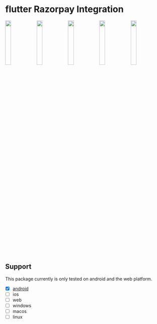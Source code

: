 # flutter Razorpay Integration

<p align="center">
  
  <img src="https://user-images.githubusercontent.com/66154908/175817294-5edcbc01-0031-4249-8e11-0927cc1bbc9b.jpeg" width="19%"></img>
  <img src="https://user-images.githubusercontent.com/66154908/175817305-7c2c8655-7418-403b-b9fc-1888a3b84c34.jpeg" width="19%"></img>
  <img src="https://user-images.githubusercontent.com/66154908/175817308-222a8ad9-0d25-408b-8d26-9cb9472326de.jpeg" width="19%"></img>
  <img src="https://user-images.githubusercontent.com/66154908/175817313-5b039590-e512-4954-b253-8d82b5e47b21.jpeg" width="19%"></img>
  <img src="https://user-images.githubusercontent.com/66154908/175817301-048cd524-6e07-4743-9bf3-84d664a85a24.jpeg" width="19%"></img>

</p>

## Support
This package currently is only tested on android and the web platform.

 - [x] [android](https://github.com/malivinayak/flutter_razorpay_integration/releases/download/v1.0.0/Flutter_Razorpay.apk)
 - [ ] ios
 - [ ] web
 - [ ] windows
 - [ ] macos
 - [ ] linux
